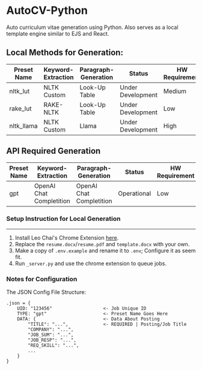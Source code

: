 # AutoCV-Python

Auto curriculum vitae generation using Python. Also serves as a local template engine similar to EJS and React.


## **Local Methods for Generation**:

| Preset Name | Keyword-Extraction | Paragraph-Generation | Status            | HW Requirement |
|-------------|--------------------|----------------------|-------------------|----------------|
| nltk_lut    | NLTK Custom        | Look-Up Table        | Under Development | Medium         |
| rake_lut    | RAKE-NLTK          | Look-Up Table        | Under Development | Low            |
| nltk_llama  | NLTK Custom        | Llama                | Under Development | High           |

## **API Required Generation**

| Preset Name | Keyword-Extraction       | Paragraph-Generation     | Status      | HW Requirement |
|-------------|--------------------------|--------------------------|-------------|----------------|
| gpt         | OpenAI Chat Completition | OpenAI Chat Completition | Operational | Low            |

### **Setup Instruction for Local Generation**
---
1. Install Leo Chai's Chrome Extension [here](https://github.com/TheLeoChai/CoverLetterGeneration).
2. Replace the `resume.docx`/`resume.pdf` and `template.docx` with your own.
3. Make a copy of `.env.example` and rename it to `.env`; Configure it as seem fit.
4. Run `_server.py` and use the chrome extension to queue jobs.


### **Notes for Configuration**
The JSON Config File Structure:
```
.json = {
    UID: "123456"                   <- Job Unique ID
    TYPE: "gpt"                     <- Preset Name Goes Here
    DATA: {                         <- Data About Posting
        "TITLE": "...",             <- REQUIRED | Posting/Job Title
        "COMPANY": "...",
        "JOB_SUM": "...",
        "JOB_RESP": "...",
        "REQ_SKILL": "...",
        ...
    }
}